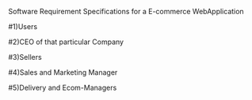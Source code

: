 Software Requirement Specifications for a E-commerce WebApplication

#1)Users













#2)CEO of that particular Company











#3)Sellers








#4)Sales and Marketing Manager










#5)Delivery and Ecom-Managers
